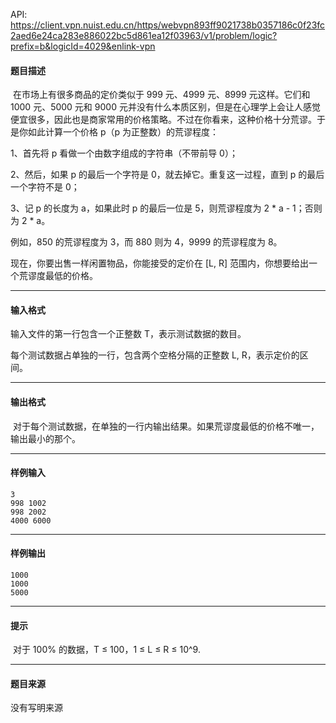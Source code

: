 API: https://client.vpn.nuist.edu.cn/https/webvpn893ff9021738b0357186c0f23fc2aed6e24ca283e886022bc5d861ea12f03963/v1/problem/logic?prefix=b&logicId=4029&enlink-vpn

#### 题目描述

 在市场上有很多商品的定价类似于 999 元、4999 元、8999 元这样。它们和 1000 元、5000 元和 9000 元并没有什么本质区别，但是在心理学上会让人感觉便宜很多，因此也是商家常用的价格策略。不过在你看来，这种价格十分荒谬。于是你如此计算一个价格 p（p 为正整数）的荒谬程度：

1、首先将 p 看做一个由数字组成的字符串（不带前导 0）；

2、然后，如果 p 的最后一个字符是 0，就去掉它。重复这一过程，直到 p 的最后一个字符不是 0；

3、记 p 的长度为 a，如果此时 p 的最后一位是 5，则荒谬程度为 2 \* a - 1；否则为 2 \* a。

例如，850 的荒谬程度为 3，而 880 则为 4，9999 的荒谬程度为 8。

现在，你要出售一样闲置物品，你能接受的定价在 \[L, R\] 范围内，你想要给出一个荒谬度最低的价格。

---

#### 输入格式

输入文件的第一行包含一个正整数 T，表示测试数据的数目。

每个测试数据占单独的一行，包含两个空格分隔的正整数 L, R，表示定价的区间。

---

#### 输出格式

 对于每个测试数据，在单独的一行内输出结果。如果荒谬度最低的价格不唯一，输出最小的那个。

---

#### 样例输入
```
3
998 1002
998 2002
4000 6000
```

---

#### 样例输出
```
1000
1000
5000
```

---

#### 提示

 对于 100% 的数据，T ≤ 100，1 ≤ L ≤ R ≤ 10^9.

---

#### 题目来源

没有写明来源